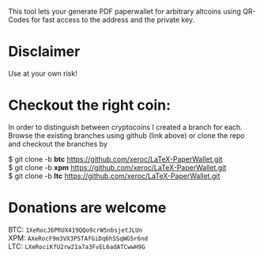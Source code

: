 This tool lets your generate PDF paperwallet for arbitrary altcoins
using QR-Codes for fast access to the address and the private key.

# Disclaimer #
Use at your own risk!

# Checkout the right coin: #
In order to distinguish between cryptocoins I created a branch for each.
Browse the existing branches using github (link above) or clone the repo and
checkout the branches by

$ git clone -b **btc** https://github.com/xeroc/LaTeX-PaperWallet.git  
$ git clone -b **xpm** https://github.com/xeroc/LaTeX-PaperWallet.git  
$ git clone -b **ltc** https://github.com/xeroc/LaTeX-PaperWallet.git

# Donations are welcome #
BTC: `1XeRocJ6PRUX419QQo9crW5nbsjetJLUn`  
XPM:	`AXeRocF9m3VX3P5TAfGiDq6hSSqWG5r6nd`  
LTC: `LXeRociKfU2rw21a7a3FvEL6adATCwwH9G`
